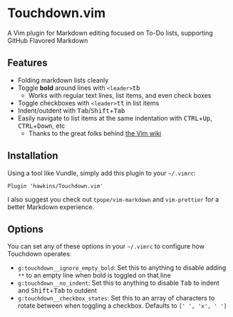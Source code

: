 # Touchdown.vim

A Vim plugin for Markdown editing focused on To-Do lists, supporting GitHub Flavored Markdown

## Features

- Folding markdown lists cleanly
- Toggle **bold** around lines with <kbd>`<leader>`tb</kbd>
  - Works with regular text lines, list items, and even check boxes
- Toggle checkboxes with <kbd>`<leader>`tt</kbd> in list items
- Indent/outdent with <kbd>Tab</kbd>/<kbd>Shift</kbd>+<kbd>Tab</kbd>
- Easily navigate to list items at the same indentation with <kbd>CTRL</kbd>+<kbd>Up</kbd>, <kbd>CTRL</kbd>+<kbd>Down</kbd>, etc
  - Thanks to the great folks behind [the Vim wiki](http://vim.wikia.com/wiki/Move_to_next/previous_line_with_same_indentation)

## Installation

Using a tool like Vundle, simply add this plugin to your `~/.vimrc`:

```
Plugin 'hawkins/Touchdown.vim'
```

I also suggest you check out `tpope/vim-markdown` and `vim-prettier` for a better Markdown experience.

## Options

You can set any of these options in your `~/.vimrc` to configure how Touchdown operates:

- `g:touchdown__ignore_empty_bold`: Set this to anything to disable adding `**` to an empty line when bold is toggled on that line
- `g:touchdown__no_indent`: Set this to anything to disable <kbd>Tab</kbd> to indent and <kbd>Shift</kbd>+<kbd>Tab</kbd> to outdent
- `g:touchdown__checkbox_states`: Set this to an array of characters to rotate between when toggling a checkbox. Defaults to `[' ', 'x', ' ']`
